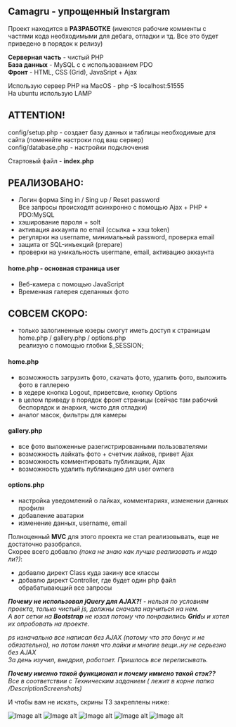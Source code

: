 ## Camagru - упрощенный Instargram <br>

Проект находится в <b>РАЗРАБОТКЕ</b>
(имеются рабочие комменты с частями кода необходимыми для дебага, отладки и тд. Все это будет приведено в порядок к релизу)

<b>Серверная часть</b> - чистый PHP <br>
<b>База данных</b> - MySQL c с использованием PDO <br>
<b>Фронт</b> - HTML, CSS (Grid), JavaSript + Ajax <br>


Использую сервер PHP на MacOS - php -S localhost:51555 <br>
На ubuntu использую LAMP 

## ATTENTION! <br>
config/setup.php - создает базу данных и таблицы необходимые для сайта (поменяйте настроки под ваш сервер) <br>
config/database.php - настройки подключения

Стартовый файл - <b>index.php</b>


## РЕАЛИЗОВАНО:<br>
- Логин форма Sing in / Sing up / Reset password<br>
Все запросы происходят асинхронно с помощью Ajax + PHP + PDO:MySQL<br>
- хэширование пароля + solt<br>
- активация аккаунта по email (ссылка + хэш token)<br>
- регулярки на username, минимальный password, проверка email<br>
- защита от SQL-инъекций (prepare)<br>
- проверки на уникальность usermane, email, активацию аккаунта<br>

#### home.php - основная страница user<br>
- Веб-камера с помощью JavaScript<br>
- Временная галерея сделанных фото<br>


## СОВСЕМ СКОРО:<br>
- только залогиненные юзеры смогут иметь доступ к страницам home.php / gallery.php / options.php<br>
реализую с помощью глобки $_SESSION;<br>

#### home.php<br>
- возможность загрузить фото, скачать фото, удалить фото, выложить фото в галлерею<br>
- в хедере кнопка Logout, приветсвие, кнопку Options<br>
- в целом приведу в порядок фронт страницы (сейчас там рабочий беспорядок и анархия, чисто для отладки)<br>
- аналог масок, фильтры для камеры<br>

#### gallery.php<br>
- все фото выложенные разегистрированными пользователями<br>
- возможность лайкать фото + счетчик лайков, привет Ajax<br>
- возможность комментировать публикации, Ajax<br>
- возможность удалить публикацию для user ownera<br>

#### options.php<br>
- настройка уведомлений о лайках, комментариях, изменении данных профиля<br>
- добавление аватарки<br>
- изменение данных, username, email<br>

Полноценный <b>MVC</b> для этого проекта не стал реализовывать, еще не достаточно разобрался.<br>
Скорее всего добавлю <em>(пока не знаю как лучше реализовать и надо ли?)</em>:<br>
- добавлю директ Class куда закину все классы<br>
- добавлю директ Controller, где будет один php файл обрабатывающий все запросы<br>

<b><em>Почему не использовал jQuery для AJAX?!</b> - нельзя по условиям проекта, только чистый js, должны сначала научиться на нем.<br>
  А вот сетки на <b>Bootstrap</b> не юзал потому что понравились <b>Grid</b>ы и хотел их опробовать на проекте.<br>

ps изначально все написал без AJAX (потому что это бонус и не обязательно), но потом понял что лайки и многие вещи..ну не серьезно без AJAX<br>
За день изучил, внедрил, работает. Пришлось все переписывать.<br>

<b>Почему именно такой функционал и почему иммено такой стэк??</b><br>
Все в соответствии с Техническим заданием ( лежит в корне папка /DescriptionScreenshots)</em><br>

И чтобы вам не искать, скрины ТЗ закреплены ниже:

![Image alt](https://github.com/mtytos/CAMAGRU-INSTAGRAM/raw/master/DescriptionScreenshots/MandatoryPart1.png)
![Image alt](https://github.com/mtytos/CAMAGRU-INSTAGRAM/raw/master/DescriptionScreenshots/MandatoryPart2_3.png)
![Image alt](https://github.com/mtytos/CAMAGRU-INSTAGRAM/raw/master/DescriptionScreenshots/MandatoryPart4.png)
![Image alt](https://github.com/mtytos/CAMAGRU-INSTAGRAM/raw/master/DescriptionScreenshots/MandatoryPart5.png)
![Image alt](https://github.com/mtytos/CAMAGRU-INSTAGRAM/raw/master/DescriptionScreenshots/BonusPart.png)








